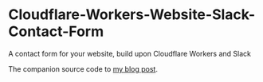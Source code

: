 # Cloudflare-Workers-Website-Slack-Contact-Form
A contact form for your website, build upon Cloudflare Workers and Slack

The companion source code to [my blog post](//blog.kida.io/posts/website-slack-contact-form-using-cloudflare-workers/). 
